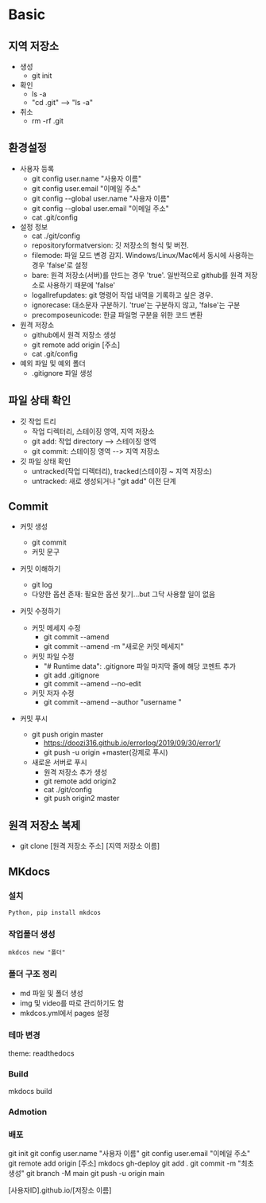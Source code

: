 # Basic

## 지역 저장소

- 생성 
    - git init
- 확인
    - ls -a
    - "cd .git" --> "ls -a"
- 취소
    - rm -rf .git

## 환경설정
- 사용자 등록
    - git config user.name "사용자 이름"
    - git config user.email "이메일 주소"
    - git config --global user.name "사용자 이름"
    - git config --global user.email "이메일 주소"
    - cat .git/config
- 설정 정보
    - cat ./git/config
    - repositoryformatversion: 깃 저장소의 형식 및 버전.
    - filemode: 파일 모드 변경 감지. Windows/Linux/Mac에서 동시에 사용하는 경우 'false'로 설정
    - bare: 원격 저장소(서버)를 만드는 경우 'true'. 일반적으로 github를 원격 저장소로 사용하기 때문에 'false'
    - logallrefupdates: git 명령어 작업 내역을 기록하고 싶은 경우. 
    - ignorecase: 대소문자 구분하기. 'true'는 구분하지 않고, 'false'는 구분
    - precomposeunicode: 한글 파일명 구분을 위한 코드 변환
- 원격 저장소
    - github에서 원격 저장소 생성
    - git remote add origin [주소]
    - cat .git/config
- 예외 파일 및 예외 폴더
    - .gitignore 파일 생성

## 파일 상태 확인
- 깃 작업 트리
    - 작업 디렉터리, 스테이징 영역, 지역 저장소
    - git add: 작업 directory --> 스테이징 영역
    - git commit: 스테이징 영역 --> 지역 저장소 
- 깃 파일 상태 확인
    - untracked(작업 디렉터리), tracked(스테이징 ~ 지역 저장소)
    - untracked: 새로 생성되거나 "git add" 이전 단계


## Commit
- 커밋 생성
    - git commit
    - 커밋 문구

- 커밋 이해하기
    - git log
    - 다양한 옵션 존재: 필요한 옵션 찾기...but 그닥 사용할 일이 없음

- 커밋 수정하기
    - 커밋 메세지 수정
        - git commit --amend
        - git commit --amend -m "새로운 커밋 메세지"
    - 커밋 파일 수정
        - "# Runtime data": .gitignore 파일 마지막 줄에 해당 코멘트 추가
        - git add .gitignore
        - git commit --amend --no-edit
    - 커밋 저자 수정
        - git commit --amend --author "username <email>"
- 커밋 푸시
    - git push origin master
        - https://doozi316.github.io/errorlog/2019/09/30/error1/
        - git push -u origin +master(강제로 푸시)
    - 새로운 서버로 푸시
        - 원격 저장소 추가 생성
        - git remote add origin2
        - cat ./git/config
        - git push origin2 master


## 원격 저장소 복제

- git clone [원격 저장소 주소] [지역 저장소 이름]


## MKdocs
    
### 설치
    Python, pip install mkdcos


### 작업폴더 생성
    mkdcos new "폴더"


### 폴더 구조 정리
  - md 파일 및 폴더 생성
  - img 및 video를 따로 관리하기도 함
  - mkdcos.yml에서 pages 설정


### 테마 변경
theme: readthedocs


### Build
mkdocs build


### Admotion


### 배포
git init
git config user.name "사용자 이름"
git config user.email "이메일 주소"
git remote add origin [주소]
mkdocs gh-deploy
git add .
git commit -m "최초 생성"
git branch -M main
git push -u origin main

[사용자ID].github.io/[저장소 이름]

